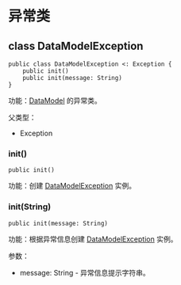 # 异常类

## class DataModelException

```cangjie
public class DataModelException <: Exception {
    public init()
    public init(message: String)
}
```

功能：[DataModel](serialization_package_classes.md#class-datamodel) 的异常类。

父类型：

- Exception

### init()

```cangjie
public init()
```

功能：创建 [DataModelException](serialization_package_exceptions.md#class-datamodelexception) 实例。

### init(String)

```cangjie
public init(message: String)
```

功能：根据异常信息创建 [DataModelException](serialization_package_exceptions.md#class-datamodelexception) 实例。

参数：

- message: String - 异常信息提示字符串。
